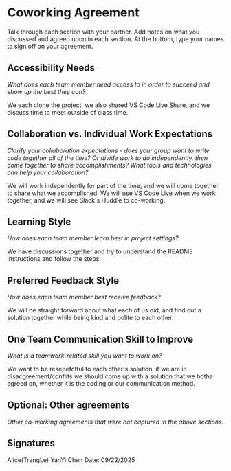 # Coworking Agreement

Talk through each section with your partner. Add notes on what you discussed and agreed upon in each section. At the bottom, type your names to sign off on your agreement.

## Accessibility Needs
*What does each team member need access to in order to succeed and show up the best they can?*

We each clone the project, we also shared VS Code Live Share, and we discuss time to meet outside of class time. 

## Collaboration vs. Individual Work Expectations
*Clarify your collaboration expectations - does your group want to write code together all of the time? Or divide work to do independently, then come together to share accomplishments? What tools and technologies can help your collaboration?*

We will work independently for part of the time, and we will come together to share what we accomplished. We will use VS Code Live when we work together, and we will see Slack's Huddle to co-working.  

## Learning Style
*How does each team member learn best in project settings?*

We have discussions together and try to understand the README instructions and follow the steps. 

## Preferred Feedback Style
*How does each team member best receive feedback?*

We will be straight forward about what each of us did, and find out a solution together while being kind and polite to each other. 

## One Team Communication Skill to Improve
*What is a teamwork-related skill you want to work on?*

We want to be resepefctful to each other's solution, if we are in disacgreement/conflits we should come up with a solution that we botha agreed on, whether it is the coding or our communication method. 

## Optional: Other agreements
*Other co-working agreements that were not captured in the above sections.*

## Signatures
Alice(TrangLe)   YanYi Chen
Date: 09/22/2025
